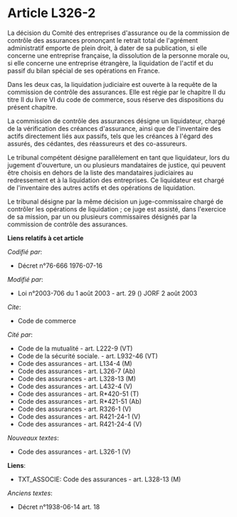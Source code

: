 # Article L326-2

La décision du Comité des entreprises d'assurance ou de la commission de contrôle des assurances prononçant le retrait total
de l'agrément administratif emporte de plein droit, à dater de sa publication, si elle concerne une entreprise française, la
dissolution de la personne morale ou, si elle concerne une entreprise étrangère, la liquidation de l'actif et du passif du
bilan spécial de ses opérations en France.

Dans les deux cas, la liquidation judiciaire est ouverte à la requête de la commission de contrôle des assurances. Elle est
régie par le chapitre II du titre II du livre VI du code de commerce, sous réserve des dispositions du présent chapitre.

La commission de contrôle des assurances désigne un liquidateur, chargé de la vérification des créances d'assurance, ainsi
que de l'inventaire des actifs directement liés aux passifs, tels que les créances à l'égard des assurés, des cédantes, des
réassureurs et des co-assureurs.

Le tribunal compétent désigne parallèlement en tant que liquidateur, lors du jugement d'ouverture, un ou plusieurs
mandataires de justice, qui peuvent être choisis en dehors de la liste des mandataires judiciaires au redressement et à la
liquidation des entreprises. Ce liquidateur est chargé de l'inventaire des autres actifs et des opérations de liquidation.

Le tribunal désigne par la même décision un juge-commissaire chargé de contrôler les opérations de liquidation ; ce juge est
assisté, dans l'exercice de sa mission, par un ou plusieurs commissaires désignés par la commission de contrôle des
assurances.

**Liens relatifs à cet article**

_Codifié par_:

  - Décret n°76-666 1976-07-16

_Modifié par_:

  - Loi n°2003-706 du 1 août 2003 - art. 29 () JORF 2 août 2003

_Cite_:

  - Code de commerce

_Cité par_:

  - Code de la mutualité - art. L222-9 (VT)
  - Code de la sécurité sociale. - art. L932-46 (VT)
  - Code des assurances - art. L134-4 (M)
  - Code des assurances - art. L326-7 (Ab)
  - Code des assurances - art. L328-13 (M)
  - Code des assurances - art. L432-4 (V)
  - Code des assurances - art. R*420-51 (T)
  - Code des assurances - art. R*421-51 (Ab)
  - Code des assurances - art. R326-1 (V)
  - Code des assurances - art. R421-24-1 (V)
  - Code des assurances - art. R421-24-4 (V)

_Nouveaux textes_:

  - Code des assurances - art. L326-1 (V)

**Liens**:

  - TXT_ASSOCIE: Code des assurances - art. L328-13 (M)

_Anciens textes_:

  - Décret n°1938-06-14 art. 18
